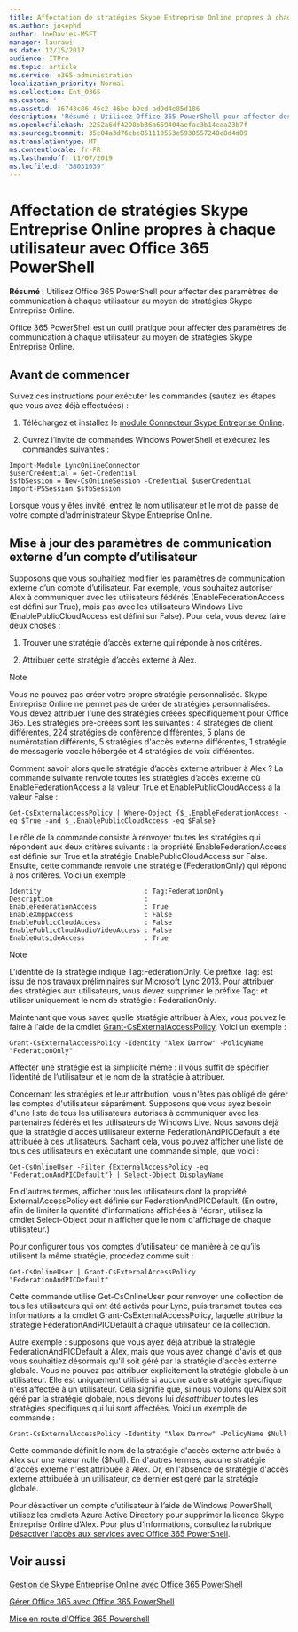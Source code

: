 ```yaml
---
title: Affectation de stratégies Skype Entreprise Online propres à chaque utilisateur avec Office 365 PowerShell
ms.author: josephd
author: JoeDavies-MSFT
manager: laurawi
ms.date: 12/15/2017
audience: ITPro
ms.topic: article
ms.service: o365-administration
localization_priority: Normal
ms.collection: Ent_O365
ms.custom: ''
ms.assetid: 36743c86-46c2-46be-b9ed-ad9d4e85d186
description: 'Résumé : Utilisez Office 365 PowerShell pour affecter des paramètres de communication à chaque utilisateur au moyen de stratégies Skype Entreprise Online.'
ms.openlocfilehash: 2252a6df4298bb36a669404aefac3b14eaa23b7f
ms.sourcegitcommit: 35c04a3d76cbe851110553e5930557248e8d4d89
ms.translationtype: MT
ms.contentlocale: fr-FR
ms.lasthandoff: 11/07/2019
ms.locfileid: "38031039"
---
```

# <a name="assign-per-user-skype-for-business-online-policies-with-office-365-powershell"></a>Affectation de stratégies Skype Entreprise Online propres à chaque utilisateur avec Office 365 PowerShell

 **Résumé :** Utilisez Office 365 PowerShell pour affecter des paramètres de communication à chaque utilisateur au moyen de stratégies Skype Entreprise Online.
  
Office 365 PowerShell est un outil pratique pour affecter des paramètres de communication à chaque utilisateur au moyen de stratégies Skype Entreprise Online.
  
## <a name="before-you-begin"></a>Avant de commencer

Suivez ces instructions pour exécuter les commandes (sautez les étapes que vous avez déjà effectuées) :
  
1. Téléchargez et installez le [module Connecteur Skype Entreprise Online](https://www.microsoft.com/download/details.aspx?id=39366).
    
2. Ouvrez l’invite de commandes Windows PowerShell et exécutez les commandes suivantes : 
    
  ```
  Import-Module LyncOnlineConnector
$userCredential = Get-Credential
$sfbSession = New-CsOnlineSession -Credential $userCredential
Import-PSSession $sfbSession
  ```
Lorsque vous y êtes invité, entrez le nom utilisateur et le mot de passe de votre compte d'administrateur Skype Entreprise Online.
    
## <a name="updating-external-communication-settings-for-a-user-account"></a>Mise à jour des paramètres de communication externe d’un compte d’utilisateur

Supposons que vous souhaitiez modifier les paramètres de communication externe d’un compte d’utilisateur. Par exemple, vous souhaitez autoriser Alex à communiquer avec les utilisateurs fédérés (EnableFederationAccess est défini sur True), mais pas avec les utilisateurs Windows Live (EnablePublicCloudAccess est défini sur False). Pour cela, vous devez faire deux choses :
  
1. Trouver une stratégie d’accès externe qui réponde à nos critères.
    
2. Attribuer cette stratégie d’accès externe à Alex.
    
> [!NOTE]
>  Vous ne pouvez pas créer votre propre stratégie personnalisée. Skype Entreprise Online ne permet pas de créer de stratégies personnalisées. Vous devez attribuer l'une des stratégies créées spécifiquement pour Office 365. Les stratégies pré-créées sont les suivantes :  4 stratégies de client différentes,  224 stratégies de conférence différentes,  5 plans de numérotation différents, 5 stratégies d'accès externe différentes, 1 stratégie de messagerie vocale hébergée et 4 stratégies de voix différentes.
  
Comment savoir alors quelle stratégie d’accès externe attribuer à Alex ? La commande suivante renvoie toutes les stratégies d’accès externe où EnableFederationAccess a la valeur True et EnablePublicCloudAccess a la valeur False :
  
```
Get-CsExternalAccessPolicy | Where-Object {$_.EnableFederationAccess -eq $True -and $_.EnablePublicCloudAccess -eq $False}
```

Le rôle de la commande consiste à renvoyer toutes les stratégies qui répondent aux deux critères suivants : la propriété EnableFederationAccess est définie sur True et la stratégie EnablePublicCloudAccess sur False. Ensuite, cette commande renvoie une stratégie (FederationOnly) qui répond à nos critères. Voici un exemple :
  
```
Identity                          : Tag:FederationOnly
Description                       :
EnableFederationAccess            : True
EnableXmppAccess                  : False
EnablePublicCloudAccess           : False
EnablePublicCloudAudioVideoAccess : False
EnableOutsideAccess               : True
```

> [!NOTE]
> L’identité de la stratégie indique Tag:FederationOnly. Ce préfixe Tag: est issu de nos travaux préliminaires sur Microsoft Lync 2013. Pour attribuer des stratégies aux utilisateurs, vous devez supprimer le préfixe Tag: et utiliser uniquement le nom de stratégie : FederationOnly. 
  
Maintenant que vous savez quelle stratégie attribuer à Alex, vous pouvez le faire à l'aide de la cmdlet [Grant-CsExternalAccessPolicy](https://go.microsoft.com/fwlink/?LinkId=523974). Voici un exemple :
  
```
Grant-CsExternalAccessPolicy -Identity "Alex Darrow" -PolicyName "FederationOnly"
```

Affecter une stratégie est la simplicité même : il vous suffit de spécifier l’identité de l’utilisateur et le nom de la stratégie à attribuer. 
  
Concernant les stratégies et leur attribution, vous n'êtes pas obligé de gérer les comptes d'utilisateur séparément. Supposons que vous ayez besoin d'une liste de tous les utilisateurs autorisés à communiquer avec les partenaires fédérés et les utilisateurs de Windows Live. Nous savons déjà que la stratégie d'accès utilisateur externe FederationAndPICDefault a été attribuée à ces utilisateurs. Sachant cela, vous pouvez afficher une liste de tous ces utilisateurs en exécutant une commande simple, que voici :
  
```
Get-CsOnlineUser -Filter {ExternalAccessPolicy -eq "FederationAndPICDefault"} | Select-Object DisplayName
```

En d'autres termes, afficher tous les utilisateurs dont la propriété ExternalAccessPolicy est définie sur FederationAndPICDefault. (En outre, afin de limiter la quantité d'informations affichées à l'écran, utilisez la cmdlet Select-Object pour n'afficher que le nom d'affichage de chaque utilisateur.) 
  
Pour configurer tous vos comptes d’utilisateur de manière à ce qu’ils utilisent la même stratégie, procédez comme suit :
  
```
Get-CsOnlineUser | Grant-CsExternalAccessPolicy "FederationAndPICDefault"
```

Cette commande utilise Get-CsOnlineUser pour renvoyer une collection de tous les utilisateurs qui ont été activés pour Lync, puis transmet toutes ces informations à la cmdlet Grant-CsExternalAccessPolicy, laquelle attribue la stratégie FederationAndPICDefault à chaque utilisateur de la collection.
  
Autre exemple : supposons que vous ayez déjà attribué la stratégie FederationAndPICDefault à Alex, mais que vous ayez changé d'avis et que vous souhaitiez désormais qu'il soit géré par la stratégie d'accès externe globale. Vous ne pouvez pas attribuer explicitement la stratégie globale à un utilisateur. Elle est uniquement utilisée si aucune autre stratégie spécifique n'est affectée à un utilisateur. Cela signifie que, si nous voulons qu'Alex soit géré par la stratégie globale, nous devons lui  *désattribuer*  toutes les stratégies spécifiques qui lui sont affectées. Voici un exemple de commande :
  
```
Grant-CsExternalAccessPolicy -Identity "Alex Darrow" -PolicyName $Null
```

Cette commande définit le nom de la stratégie d'accès externe attribuée à Alex sur une valeur nulle ($Null). En d'autres termes, aucune stratégie d'accès externe n'est attribuée à Alex. Or, en l'absence de stratégie d'accès externe attribuée à un utilisateur, ce dernier est géré par la stratégie globale.
  
Pour désactiver un compte d’utilisateur à l’aide de Windows PowerShell, utilisez les cmdlets Azure Active Directory pour supprimer la licence Skype Entreprise Online d’Alex. Pour plus d’informations, consultez la rubrique [Désactiver l’accès aux services avec Office 365 PowerShell](assign-licenses-to-user-accounts-with-office-365-powershell.md).
  
## <a name="see-also"></a>Voir aussi

#### 

[Gestion de Skype Entreprise Online avec Office 365 PowerShell](manage-skype-for-business-online-with-office-365-powershell.md)
  
[Gérer Office 365 avec Office 365 PowerShell](manage-office-365-with-office-365-powershell.md)
  
[Mise en route d'Office 365 Powershell](getting-started-with-office-365-powershell.md)


